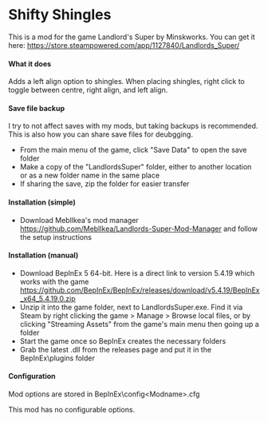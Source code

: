 # Shifty Shingles

This is a mod for the game Landlord's Super by Minskworks. You can get it here: https://store.steampowered.com/app/1127840/Landlords_Super/

#### What it does

Adds a left align option to shingles. When placing shingles, right click to toggle between centre, right align, and left align.

#### Save file backup

I try to not affect saves with my mods, but taking backups is recommended. This is also how you can share save files for deubgging.

* From the main menu of the game, click "Save Data" to open the save folder
* Make a copy of the "LandlordsSuper" folder, either to another location or as a new folder name in the same place
* If sharing the save, zip the folder for easier transfer

#### Installation (simple)

* Download MeblIkea's mod manager https://github.com/MeblIkea/Landlords-Super-Mod-Manager and follow the setup instructions

#### Installation (manual)

* Download BepInEx 5 64-bit. Here is a direct link to version 5.4.19 which works with the game https://github.com/BepInEx/BepInEx/releases/download/v5.4.19/BepInEx_x64_5.4.19.0.zip
* Unzip it into the game folder, next to LandlordsSuper.exe. Find it via Steam by right clicking the game > Manage > Browse local files, or by clicking "Streaming Assets" from the game's main menu then going up a folder
* Start the game once so BepInEx creates the necessary folders
* Grab the latest .dll from the releases page and put it in the BepInEx\plugins folder
 
#### Configuration

Mod options are stored in BepInEx\config\<Modname>.cfg

This mod has no configurable options.